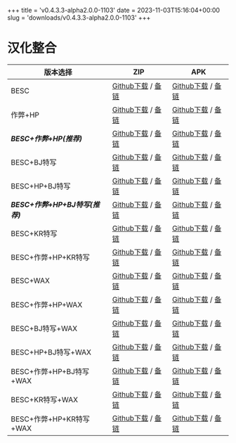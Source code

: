 
+++
title = 'v0.4.3.3-alpha2.0.0-1103'
date = 2023-11-03T15:16:04+00:00
slug = 'downloads/v0.4.3.3-alpha2.0.0-1103'
+++

# 汉化整合
|           版本选择            |                                                                                                                                                                          ZIP                                                                                                                                                                          |                                                                                                                                                                          APK                                                                                                                                                                          |
|-------------------------------|-------------------------------------------------------------------------------------------------------------------------------------------------------------------------------------------------------------------------------------------------------------------------------------------------------------------------------------------------------|-------------------------------------------------------------------------------------------------------------------------------------------------------------------------------------------------------------------------------------------------------------------------------------------------------------------------------------------------------|
|BESC                           |[Github下载](https://github.com/DoL-Lyra/Lyra/releases/download/v0.4.3.3-alpha2.0.0-1103/dol-0.4.3.3-chsmods-a2.0.0-besc-1103.zip ) / [备链](https://ghproxy.com/https://github.com/DoL-Lyra/Lyra/releases/download/v0.4.3.3-alpha2.0.0-1103/dol-0.4.3.3-chsmods-a2.0.0-besc-1103.zip )                                                |[Github下载](https://github.com/DoL-Lyra/Lyra/releases/download/v0.4.3.3-alpha2.0.0-1103/dol-0.4.3.3-chsmods-a2.0.0-besc-1103.apk ) / [备链](https://ghproxy.com/https://github.com/DoL-Lyra/Lyra/releases/download/v0.4.3.3-alpha2.0.0-1103/dol-0.4.3.3-chsmods-a2.0.0-besc-1103.apk )                                                |
|作弊+HP                        |[Github下载](https://github.com/DoL-Lyra/Lyra/releases/download/v0.4.3.3-alpha2.0.0-1103/dol-0.4.3.3-chsmods-a2.0.0-cheat-hp-1103.zip ) / [备链](https://ghproxy.com/https://github.com/DoL-Lyra/Lyra/releases/download/v0.4.3.3-alpha2.0.0-1103/dol-0.4.3.3-chsmods-a2.0.0-cheat-hp-1103.zip )                                        |[Github下载](https://github.com/DoL-Lyra/Lyra/releases/download/v0.4.3.3-alpha2.0.0-1103/dol-0.4.3.3-chsmods-a2.0.0-cheat-hp-1103.apk ) / [备链](https://ghproxy.com/https://github.com/DoL-Lyra/Lyra/releases/download/v0.4.3.3-alpha2.0.0-1103/dol-0.4.3.3-chsmods-a2.0.0-cheat-hp-1103.apk )                                        |
|***BESC+作弊+HP(推荐)***       |[Github下载](https://github.com/DoL-Lyra/Lyra/releases/download/v0.4.3.3-alpha2.0.0-1103/dol-0.4.3.3-chsmods-a2.0.0-besc-cheat-hp-1103.zip ) / [备链](https://ghproxy.com/https://github.com/DoL-Lyra/Lyra/releases/download/v0.4.3.3-alpha2.0.0-1103/dol-0.4.3.3-chsmods-a2.0.0-besc-cheat-hp-1103.zip )                              |[Github下载](https://github.com/DoL-Lyra/Lyra/releases/download/v0.4.3.3-alpha2.0.0-1103/dol-0.4.3.3-chsmods-a2.0.0-besc-cheat-hp-1103.apk ) / [备链](https://ghproxy.com/https://github.com/DoL-Lyra/Lyra/releases/download/v0.4.3.3-alpha2.0.0-1103/dol-0.4.3.3-chsmods-a2.0.0-besc-cheat-hp-1103.apk )                              |
|BESC+BJ特写                    |[Github下载](https://github.com/DoL-Lyra/Lyra/releases/download/v0.4.3.3-alpha2.0.0-1103/dol-0.4.3.3-chsmods-a2.0.0-besc-sideviewbj-1103.zip ) / [备链](https://ghproxy.com/https://github.com/DoL-Lyra/Lyra/releases/download/v0.4.3.3-alpha2.0.0-1103/dol-0.4.3.3-chsmods-a2.0.0-besc-sideviewbj-1103.zip )                          |[Github下载](https://github.com/DoL-Lyra/Lyra/releases/download/v0.4.3.3-alpha2.0.0-1103/dol-0.4.3.3-chsmods-a2.0.0-besc-sideviewbj-1103.apk ) / [备链](https://ghproxy.com/https://github.com/DoL-Lyra/Lyra/releases/download/v0.4.3.3-alpha2.0.0-1103/dol-0.4.3.3-chsmods-a2.0.0-besc-sideviewbj-1103.apk )                          |
|BESC+HP+BJ特写                 |[Github下载](https://github.com/DoL-Lyra/Lyra/releases/download/v0.4.3.3-alpha2.0.0-1103/dol-0.4.3.3-chsmods-a2.0.0-besc-hp-sideviewbj-1103.zip ) / [备链](https://ghproxy.com/https://github.com/DoL-Lyra/Lyra/releases/download/v0.4.3.3-alpha2.0.0-1103/dol-0.4.3.3-chsmods-a2.0.0-besc-hp-sideviewbj-1103.zip )                    |[Github下载](https://github.com/DoL-Lyra/Lyra/releases/download/v0.4.3.3-alpha2.0.0-1103/dol-0.4.3.3-chsmods-a2.0.0-besc-hp-sideviewbj-1103.apk ) / [备链](https://ghproxy.com/https://github.com/DoL-Lyra/Lyra/releases/download/v0.4.3.3-alpha2.0.0-1103/dol-0.4.3.3-chsmods-a2.0.0-besc-hp-sideviewbj-1103.apk )                    |
|***BESC+作弊+HP+BJ特写(推荐)***|[Github下载](https://github.com/DoL-Lyra/Lyra/releases/download/v0.4.3.3-alpha2.0.0-1103/dol-0.4.3.3-chsmods-a2.0.0-besc-cheat-hp-sideviewbj-1103.zip ) / [备链](https://ghproxy.com/https://github.com/DoL-Lyra/Lyra/releases/download/v0.4.3.3-alpha2.0.0-1103/dol-0.4.3.3-chsmods-a2.0.0-besc-cheat-hp-sideviewbj-1103.zip )        |[Github下载](https://github.com/DoL-Lyra/Lyra/releases/download/v0.4.3.3-alpha2.0.0-1103/dol-0.4.3.3-chsmods-a2.0.0-besc-cheat-hp-sideviewbj-1103.apk ) / [备链](https://ghproxy.com/https://github.com/DoL-Lyra/Lyra/releases/download/v0.4.3.3-alpha2.0.0-1103/dol-0.4.3.3-chsmods-a2.0.0-besc-cheat-hp-sideviewbj-1103.apk )        |
|BESC+KR特写                    |[Github下载](https://github.com/DoL-Lyra/Lyra/releases/download/v0.4.3.3-alpha2.0.0-1103/dol-0.4.3.3-chsmods-a2.0.0-besc-sideviewkr-1103.zip ) / [备链](https://ghproxy.com/https://github.com/DoL-Lyra/Lyra/releases/download/v0.4.3.3-alpha2.0.0-1103/dol-0.4.3.3-chsmods-a2.0.0-besc-sideviewkr-1103.zip )                          |[Github下载](https://github.com/DoL-Lyra/Lyra/releases/download/v0.4.3.3-alpha2.0.0-1103/dol-0.4.3.3-chsmods-a2.0.0-besc-sideviewkr-1103.apk ) / [备链](https://ghproxy.com/https://github.com/DoL-Lyra/Lyra/releases/download/v0.4.3.3-alpha2.0.0-1103/dol-0.4.3.3-chsmods-a2.0.0-besc-sideviewkr-1103.apk )                          |
|BESC+作弊+HP+KR特写            |[Github下载](https://github.com/DoL-Lyra/Lyra/releases/download/v0.4.3.3-alpha2.0.0-1103/dol-0.4.3.3-chsmods-a2.0.0-besc-cheat-hp-sideviewkr-1103.zip ) / [备链](https://ghproxy.com/https://github.com/DoL-Lyra/Lyra/releases/download/v0.4.3.3-alpha2.0.0-1103/dol-0.4.3.3-chsmods-a2.0.0-besc-cheat-hp-sideviewkr-1103.zip )        |[Github下载](https://github.com/DoL-Lyra/Lyra/releases/download/v0.4.3.3-alpha2.0.0-1103/dol-0.4.3.3-chsmods-a2.0.0-besc-cheat-hp-sideviewkr-1103.apk ) / [备链](https://ghproxy.com/https://github.com/DoL-Lyra/Lyra/releases/download/v0.4.3.3-alpha2.0.0-1103/dol-0.4.3.3-chsmods-a2.0.0-besc-cheat-hp-sideviewkr-1103.apk )        |
|BESC+WAX                       |[Github下载](https://github.com/DoL-Lyra/Lyra/releases/download/v0.4.3.3-alpha2.0.0-1103/dol-0.4.3.3-chsmods-a2.0.0-besc-wax-1103.zip ) / [备链](https://ghproxy.com/https://github.com/DoL-Lyra/Lyra/releases/download/v0.4.3.3-alpha2.0.0-1103/dol-0.4.3.3-chsmods-a2.0.0-besc-wax-1103.zip )                                        |[Github下载](https://github.com/DoL-Lyra/Lyra/releases/download/v0.4.3.3-alpha2.0.0-1103/dol-0.4.3.3-chsmods-a2.0.0-besc-wax-1103.apk ) / [备链](https://ghproxy.com/https://github.com/DoL-Lyra/Lyra/releases/download/v0.4.3.3-alpha2.0.0-1103/dol-0.4.3.3-chsmods-a2.0.0-besc-wax-1103.apk )                                        |
|BESC+作弊+HP+WAX               |[Github下载](https://github.com/DoL-Lyra/Lyra/releases/download/v0.4.3.3-alpha2.0.0-1103/dol-0.4.3.3-chsmods-a2.0.0-besc-wax-cheat-hp-1103.zip ) / [备链](https://ghproxy.com/https://github.com/DoL-Lyra/Lyra/releases/download/v0.4.3.3-alpha2.0.0-1103/dol-0.4.3.3-chsmods-a2.0.0-besc-wax-cheat-hp-1103.zip )                      |[Github下载](https://github.com/DoL-Lyra/Lyra/releases/download/v0.4.3.3-alpha2.0.0-1103/dol-0.4.3.3-chsmods-a2.0.0-besc-wax-cheat-hp-1103.apk ) / [备链](https://ghproxy.com/https://github.com/DoL-Lyra/Lyra/releases/download/v0.4.3.3-alpha2.0.0-1103/dol-0.4.3.3-chsmods-a2.0.0-besc-wax-cheat-hp-1103.apk )                      |
|BESC+BJ特写+WAX                |[Github下载](https://github.com/DoL-Lyra/Lyra/releases/download/v0.4.3.3-alpha2.0.0-1103/dol-0.4.3.3-chsmods-a2.0.0-besc-wax-sideviewbj-1103.zip ) / [备链](https://ghproxy.com/https://github.com/DoL-Lyra/Lyra/releases/download/v0.4.3.3-alpha2.0.0-1103/dol-0.4.3.3-chsmods-a2.0.0-besc-wax-sideviewbj-1103.zip )                  |[Github下载](https://github.com/DoL-Lyra/Lyra/releases/download/v0.4.3.3-alpha2.0.0-1103/dol-0.4.3.3-chsmods-a2.0.0-besc-wax-sideviewbj-1103.apk ) / [备链](https://ghproxy.com/https://github.com/DoL-Lyra/Lyra/releases/download/v0.4.3.3-alpha2.0.0-1103/dol-0.4.3.3-chsmods-a2.0.0-besc-wax-sideviewbj-1103.apk )                  |
|BESC+HP+BJ特写+WAX             |[Github下载](https://github.com/DoL-Lyra/Lyra/releases/download/v0.4.3.3-alpha2.0.0-1103/dol-0.4.3.3-chsmods-a2.0.0-besc-wax-hp-sideviewbj-1103.zip ) / [备链](https://ghproxy.com/https://github.com/DoL-Lyra/Lyra/releases/download/v0.4.3.3-alpha2.0.0-1103/dol-0.4.3.3-chsmods-a2.0.0-besc-wax-hp-sideviewbj-1103.zip )            |[Github下载](https://github.com/DoL-Lyra/Lyra/releases/download/v0.4.3.3-alpha2.0.0-1103/dol-0.4.3.3-chsmods-a2.0.0-besc-wax-hp-sideviewbj-1103.apk ) / [备链](https://ghproxy.com/https://github.com/DoL-Lyra/Lyra/releases/download/v0.4.3.3-alpha2.0.0-1103/dol-0.4.3.3-chsmods-a2.0.0-besc-wax-hp-sideviewbj-1103.apk )            |
|BESC+作弊+HP+BJ特写+WAX        |[Github下载](https://github.com/DoL-Lyra/Lyra/releases/download/v0.4.3.3-alpha2.0.0-1103/dol-0.4.3.3-chsmods-a2.0.0-besc-wax-cheat-hp-sideviewbj-1103.zip ) / [备链](https://ghproxy.com/https://github.com/DoL-Lyra/Lyra/releases/download/v0.4.3.3-alpha2.0.0-1103/dol-0.4.3.3-chsmods-a2.0.0-besc-wax-cheat-hp-sideviewbj-1103.zip )|[Github下载](https://github.com/DoL-Lyra/Lyra/releases/download/v0.4.3.3-alpha2.0.0-1103/dol-0.4.3.3-chsmods-a2.0.0-besc-wax-cheat-hp-sideviewbj-1103.apk ) / [备链](https://ghproxy.com/https://github.com/DoL-Lyra/Lyra/releases/download/v0.4.3.3-alpha2.0.0-1103/dol-0.4.3.3-chsmods-a2.0.0-besc-wax-cheat-hp-sideviewbj-1103.apk )|
|BESC+KR特写+WAX                |[Github下载](https://github.com/DoL-Lyra/Lyra/releases/download/v0.4.3.3-alpha2.0.0-1103/dol-0.4.3.3-chsmods-a2.0.0-besc-wax-sideviewkr-1103.zip ) / [备链](https://ghproxy.com/https://github.com/DoL-Lyra/Lyra/releases/download/v0.4.3.3-alpha2.0.0-1103/dol-0.4.3.3-chsmods-a2.0.0-besc-wax-sideviewkr-1103.zip )                  |[Github下载](https://github.com/DoL-Lyra/Lyra/releases/download/v0.4.3.3-alpha2.0.0-1103/dol-0.4.3.3-chsmods-a2.0.0-besc-wax-sideviewkr-1103.apk ) / [备链](https://ghproxy.com/https://github.com/DoL-Lyra/Lyra/releases/download/v0.4.3.3-alpha2.0.0-1103/dol-0.4.3.3-chsmods-a2.0.0-besc-wax-sideviewkr-1103.apk )                  |
|BESC+作弊+HP+KR特写+WAX        |[Github下载](https://github.com/DoL-Lyra/Lyra/releases/download/v0.4.3.3-alpha2.0.0-1103/dol-0.4.3.3-chsmods-a2.0.0-besc-wax-cheat-hp-sideviewkr-1103.zip ) / [备链](https://ghproxy.com/https://github.com/DoL-Lyra/Lyra/releases/download/v0.4.3.3-alpha2.0.0-1103/dol-0.4.3.3-chsmods-a2.0.0-besc-wax-cheat-hp-sideviewkr-1103.zip )|[Github下载](https://github.com/DoL-Lyra/Lyra/releases/download/v0.4.3.3-alpha2.0.0-1103/dol-0.4.3.3-chsmods-a2.0.0-besc-wax-cheat-hp-sideviewkr-1103.apk ) / [备链](https://ghproxy.com/https://github.com/DoL-Lyra/Lyra/releases/download/v0.4.3.3-alpha2.0.0-1103/dol-0.4.3.3-chsmods-a2.0.0-besc-wax-cheat-hp-sideviewkr-1103.apk )|
